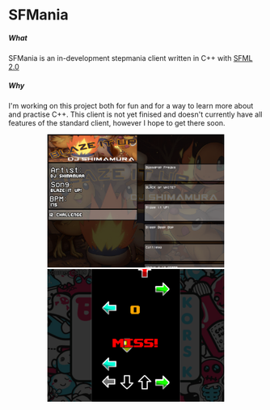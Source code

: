 # SFMania

##### What
SFMania is an in-development stepmania client written in C++ with [SFML 2.0](https://www.sfml-dev.org/)

##### Why
I'm working on this project both for fun and for a way to learn more about and practise C++. This client is not yet finised and doesn't currently have all features of the standard client, however I hope to get there soon.

<p align="center">
  <img src="docs/image_songselect.png" width="350"/>
  <img src="docs/image_gameplay.png" width="350"/> 
</p>
